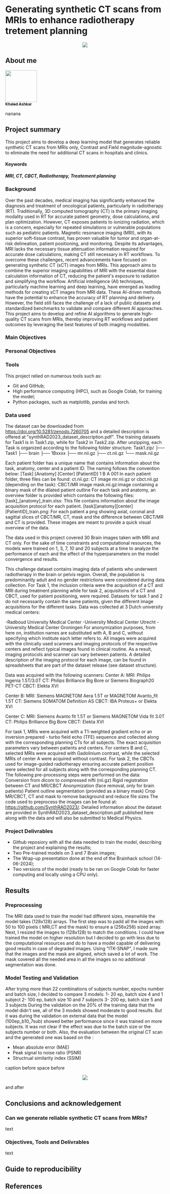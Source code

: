 # Generating synthetic CT scans from MRIs to enhance radiotherapy tretement planning
<p align="center">
<img src="pictures/167919_web.jpg">
</p>

## About me

<a href="https://github.com/KhaledAshkar">
   <img src="https://avatars.githubusercontent.com/u/122472459?v=4?s=100" width="100px;" alt=""/>
   <br /><sub><b>Khaled Ashkar</b></sub>
</a>

nanana
## Project summary
This project aims to develop a deep learning model that generates reliable synthetic CT scans from MRIs only, Contrast and Field magnitude-agnostic to eliminate the need for additional CT scans in hospitals and clinics.
#### Keywords
##### MRI, CT, CBCT, Radiotherapy, Treatement planning

### Background 
Over the past decades, medical imaging has significantly enhanced the diagnosis and treatment of oncological patients, particularly in radiotherapy (RT). Traditionally, 3D computed tomography (CT) is the primary imaging modality used in RT for accurate patient geometry, dose calculations, and plan optimization. However, CT exposes patients to ionizing radiation, which is a concern, especially for repeated simulations or vulnerable populations such as pediatric patients. Magnetic resonance imaging (MRI), with its superior soft-tissue contrast, has proven valuable for tumor and organ-at-risk delineation, patient positioning, and monitoring. Despite its advantages, MRI lacks the necessary tissue attenuation information required for accurate dose calculations, making CT still necessary in RT workflows. To overcome these challenges, recent advancements have focused on generating synthetic CT (sCT) images from MRIs. This approach aims to combine the superior imaging capabilities of MRI with the essential dose calculation information of CT, reducing the patient's exposure to radiation and simplifying the workflow. Artificial intelligence (AI) techniques, particularly machine learning and deep learning, have emerged as leading methods for creating sCT images from MRI data. These AI-driven methods have the potential to enhance the accuracy of RT planning and delivery. However, the field still faces the challenge of a lack of public datasets and standardized benchmarks to validate and compare different AI approaches. This project aims to develop and refine AI algorithms to generate high-quality CT scans from MRIs, thereby improving RT workflows and patient outcomes by leveraging the best features of both imaging modalities.

### Main Objectives

### Personal Objectives

### Tools
This project relied on numerous tools such as:

- Git and GitHub;
- High performance computing (HPC), such as Google Colab, for training the model;
- Python packages, such as matplotlib, pandas and torch.

### Data used
The dataset can be downloaded from https://doi.org/10.5281/zenodo.7260705 and a detailed description is offered at "synthRAD2023_dataset_description.pdf".
The training datasets for Task1 is in Task1.zip, while for Task2 in Task2.zip. After unzipping, each Task is organized according to the following folder structure:
Task1.zip/
├── Task1
   ├── brain
    ├── 1Bxxxx
       ├── mr.nii.gz
       ├── ct.nii.gz
       └── mask.nii.gz

Each patient folder has a unique name that contains information about the task, anatomy, center and a patient ID. The naming follows the convention below:
[Task]    [Anatomy]    [Center]    [PatientID]
   1          B            A           001
In each patient folder, three files can be found: 
ct.nii.gz: CT image 
mr.nii.gz or cbct.nii.gz (depending on the task): CBCT/MR image
mask.nii.gz:image containing a binary mask of the dilated patient outline 
For each task and anatomy, an overview folder is provided which contains the following files:
[task]_[anatomy]_train.xlsx: This file contains information about the image acquisition protocol for each patient.
[task][anatomy][center][PatientID]_train.png: For each patient a png showing axial, coronal and sagittal slices of CBCT/MR, CT, mask and the difference between CBCT/MR and CT is provided. These images are meant to provide a quick visual overview of the data.

The data used in this project covered 30 Brain images taken with MRI and CT only. For the sake of time constraints and computational resources, the models were trained on 1, 3, 7, 10 and 20 subjects at a time to analyze the performance of each and the effect of the hyperparameters on the model convergence and results.

This challenge dataset contains imaging data of patients who underwent radiotherapy in the brain or pelvis region. Overall, the population is predominantly adult and no gender restrictions were considered during data collection. For Task 1, the inclusion criteria were the acquisition of a CT and MRI during treatment planning while for task 2, acquisitions of a CT and CBCT, used for patient positioning, were required. Datasets for task 1 and 2 do not necessarily contain the same patients, given the different image acquisitions for the different tasks.
Data was collected at 3 Dutch university medical centers:

-Radboud University Medical Center
-University Medical Center Utrecht
-University Medical Center Groningen
For anonymization purposes, from here on, institution names are substituted with A, B and C, without specifying which institute each letter refers to.
All images were acquired with the clinically used scanners and imaging protocols of the respective centers and reflect typical images found in clinical routine. As a result, imaging protocols and scanner can vary between patients. A detailed description of the imaging protocol for each image, can be found in spreadsheets that are part of the dataset release (see dataset structure).

Data was acquired with the following scanners:
Center A:
MRI: Philips Ingenia 1.5T/3.0T
CT: Philips Brilliance Big Bore or Siemens Biograph20 PET-CT
CBCT: Elekta XVI

Center B:
MRI: Siemens MAGNETOM Aera 1.5T or MAGNETOM Avanto_fit 1.5T
CT: Siemens SOMATOM Definition AS
CBCT: IBA Proteus+ or Elekta XVI

Center C:
MRI: Siemens Avanto fit 1.5T or Siemens MAGNETOM Vida fit 3.0T
CT: Philips Brilliance Big Bore
CBCT: Elekta XVI

For task 1, MRIs were acquired with a T1-weighted gradient echo or an inversion prepared - turbo field echo (TFE) sequence and collected along with the corresponding planning CTs for all subjects. The exact acquisition parameters vary between patients and centers. For centers B and C, selected MRIs were acquired with Gadolinium contrast, while the selected MRIs of center A were acquired without contrast.
For task 2, the CBCTs used for image-guided radiotherapy ensuring accurate patient position were selected for all subjects along with the corresponding planning CT.
The following pre-processing steps were performed on the data:
Conversion from dicom to compressed nifti (nii.gz)
Rigid registration between CT and MR/CBCT
Anonymization (face removal, only for brain patients)
Patient outline segmentation (provided as a binary mask)
Crop MR/CBCT, CT and mask to remove background and reduce file sizes
The code used to preprocess the images can be found at: https://github.com/SynthRAD2023/. Detailed information about the dataset are provided in SynthRAD2023_dataset_description.pdf published here along with the data and will also be submitted to Medical Physics.

### Project Delivrables
- Github reposiory with all the data needed to train the model, describing the project and explaining the results;
- Two Pre-trained models on 3 and 7 Brain images;
- The Wrap-up presentation done at the end of the Brainhack school (14-06-2024);
- Two versions of the model (ready to be ran on Google Colab for faster computing and locally using a CPU only).

## Results

### Preprocessing 
The MRI data used to train the model had different sizes, meanwhile the model takes (128x128) arrays. The first step was to padd all the images with 50 to 100 pixels ( MRI,CT and the mask) to ensure a (256x256) sized array. Next, I resized the images to (128x128) to match the conditions. I could have trained the model on higher resolution but I decided to go with less due to the computational resources and do to have a model capable of delivering good results in case of degraded images.
Using "ITK-SNAP", I made sure that the images and the mask are aligned, which saved a lot of work. The mask covered all the needed area in all the images so no additional segmentation was done.

### Model Testing and Validation
After trying more than 22 combinations of subjects number, epochs number and batch size, I decided to compare 3 models:
1- 20 ep, batch size 4 and 1 subject
2- 100 ep, batch size 10 and 7 subjects
3- 200 ep, batch size 5 and 3 subjects
During the validation on the 20% of the training data that the model didn't see, all of the 3 models showed moderate to good results. But it was during the validation on external data that the model (100ep_b10_7sub) showed better performance since it was trained on more subjects. It was not clear if the effect was due to the batch size or the subjects number or both.
Also, the evaluation between the original CT scan and the generated one was based on the : 
- Mean absolute error (MAE)
- Peak signal to noise ratio (PSNR)
- Structrual similarity index (SSIM)


caption before
space before 
<p align="center">
<img src="docs/atlas.png">
</p>
 and after
 
 ## Conclusions and acknowledgement

 ### Can we generate reliable synthetic CT scans from MRIs?
 text

 ### Objectives, Tools and Delivrables
text

## Guide to reproducibility

## References
